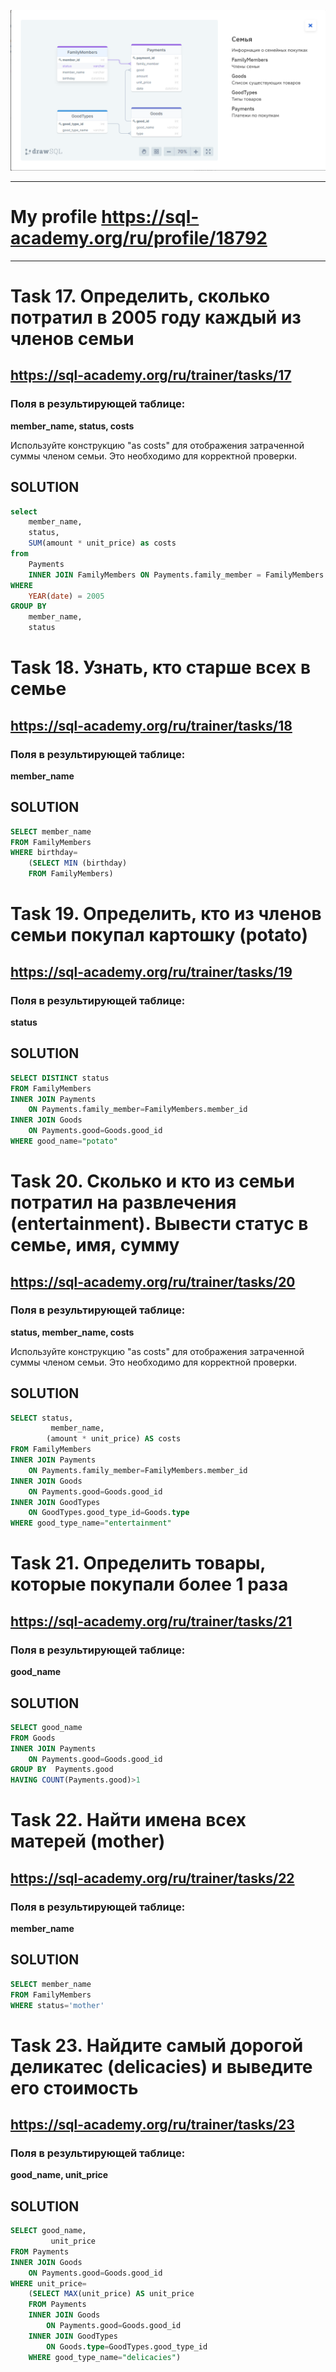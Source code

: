 
![family_db](/images/family_db.png)

***
# My profile https://sql-academy.org/ru/profile/18792
***

# Task 17. Определить, сколько потратил в 2005 году каждый из членов семьи
## https://sql-academy.org/ru/trainer/tasks/17
### Поля в результирующей таблице: 
**member_name, status, costs**

Используйте конструкцию "as costs" для отображения затраченной суммы членом семьи. Это необходимо для корректной проверки.

## SOLUTION

```sql
select
    member_name,
    status,
    SUM(amount * unit_price) as costs
from
    Payments
    INNER JOIN FamilyMembers ON Payments.family_member = FamilyMembers.member_id
WHERE
    YEAR(date) = 2005
GROUP BY
    member_name,
    status
```
# Task 18. Узнать, кто старше всех в семьe
## https://sql-academy.org/ru/trainer/tasks/18
### Поля в результирующей таблице: 
**member_name**

## SOLUTION

```sql
SELECT member_name
FROM FamilyMembers
WHERE birthday=
    (SELECT MIN (birthday)
    FROM FamilyMembers)
```

# Task 19. Определить, кто из членов семьи покупал картошку (potato)
## https://sql-academy.org/ru/trainer/tasks/19
### Поля в результирующей таблице: 
**status**

## SOLUTION

```sql
SELECT DISTINCT status
FROM FamilyMembers
INNER JOIN Payments
    ON Payments.family_member=FamilyMembers.member_id
INNER JOIN Goods
    ON Payments.good=Goods.good_id
WHERE good_name="potato" 
```

# Task 20. Сколько и кто из семьи потратил на развлечения (entertainment). Вывести статус в семье, имя, сумму
## https://sql-academy.org/ru/trainer/tasks/20
### Поля в результирующей таблице: 
**status, member_name, costs**

Используйте конструкцию "as costs" для отображения затраченной суммы членом семьи. Это необходимо для корректной проверки.

## SOLUTION

```sql
SELECT status,
         member_name,
        (amount * unit_price) AS costs
FROM FamilyMembers
INNER JOIN Payments
    ON Payments.family_member=FamilyMembers.member_id
INNER JOIN Goods
    ON Payments.good=Goods.good_id
INNER JOIN GoodTypes
    ON GoodTypes.good_type_id=Goods.type
WHERE good_type_name="entertainment"
```

# Task 21. Определить товары, которые покупали более 1 раза
## https://sql-academy.org/ru/trainer/tasks/21
### Поля в результирующей таблице: 
**good_name**


## SOLUTION

```sql
SELECT good_name
FROM Goods
INNER JOIN Payments
    ON Payments.good=Goods.good_id
GROUP BY  Payments.good
HAVING COUNT(Payments.good)>1
```

# Task 22. Найти имена всех матерей (mother)
## https://sql-academy.org/ru/trainer/tasks/22
### Поля в результирующей таблице: 
**member_name**

## SOLUTION

```sql
SELECT member_name
FROM FamilyMembers
WHERE status='mother'
```

# Task 23. Найдите самый дорогой деликатес (delicacies) и выведите его стоимость
## https://sql-academy.org/ru/trainer/tasks/23
### Поля в результирующей таблице: 
**good_name, unit_price**

## SOLUTION

```sql
SELECT good_name,
         unit_price
FROM Payments
INNER JOIN Goods
    ON Payments.good=Goods.good_id
WHERE unit_price=
    (SELECT MAX(unit_price) AS unit_price
    FROM Payments
    INNER JOIN Goods
        ON Payments.good=Goods.good_id
    INNER JOIN GoodTypes
        ON Goods.type=GoodTypes.good_type_id
    WHERE good_type_name="delicacies")
```